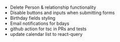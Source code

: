 - Delete Person & relationship functionality
- Disable buttons and inputs when submitting forms
- Birthday fields styling
- Email notifications for bdays
- github action for tsc in PRs and tests
- update calendar list to react-query
